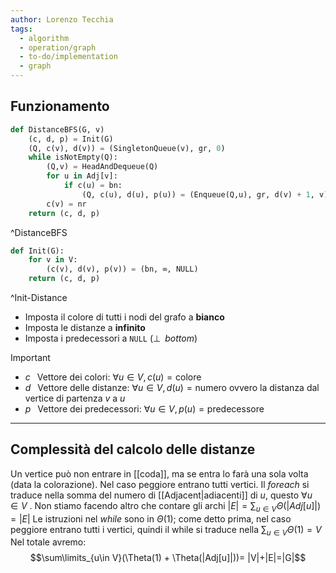 ```yaml
---
author: Lorenzo Tecchia
tags:
  - algorithm
  - operation/graph
  - to-do/implementation
  - graph
---
```

## Funzionamento
```python
def DistanceBFS(G, v)
	(c, d, p) = Init(G)
	(Q, c(v), d(v)) = (SingletonQueue(v), gr, 0)
	while isNotEmpty(Q):
		(Q,v) = HeadAndDequeue(Q)
		for u in Adj[v]:
			if c(u) = bn:
				(Q, c(u), d(u), p(u)) = (Enqueue(Q,u), gr, d(v) + 1, v)
		c(v) = nr
	return (c, d, p)
```
^DistanceBFS

```python
def Init(G):
	for v in V:
		(c(v), d(v), p(v)) = (bn, ∞, NULL)
	return (c, d, p)
```
^Init-Distance

- Imposta il colore di tutti i nodi del grafo a **bianco**
-  Imposta le distanze a **infinito** 
-  Imposta i predecessori a `NULL` ($\bot\;\; bottom$)

>[!important] 
> - $c\;\;$ Vettore dei colori: $\forall u \in V, c(u)=\text{colore}$
> - $d\;\;$ Vettore delle distanze: $\forall u \in V, d(u)=\text{numero}$ ovvero la distanza dal vertice di partenza $v$ a $u$
> - $p\;\;$ Vettore dei predecessori: $\forall u \in V, p(u)=\text{predecessore}$

---
## Complessità del calcolo delle distanze
Un vertice può non entrare in [[coda]], ma se entra lo farà una sola volta (data la colorazione).
Nel caso peggiore entrano tutti vertici.
Il $for each$ si traduce nella somma del numero di [[Adjacent|adiacenti]] di $u$, questo $\forall u \in V$ . Non stiamo facendo altro che contare gli archi $|E|= \sum_{u \in V}\Theta(|Adj[u]|) = |E|$
Le istruzioni nel $while$ sono in $\Theta(1)$; come detto prima, nel caso peggiore entrano tutti i vertici, quindi il while si traduce nella $\sum_{u \in V}\Theta(1) = V$
Nel totale avremo:$$\sum\limits_{u\in V}(\Theta(1) + \Theta(|Adj[u]|))= |V|+|E|=|G|$$
<!--ID: 1715263181647-->

